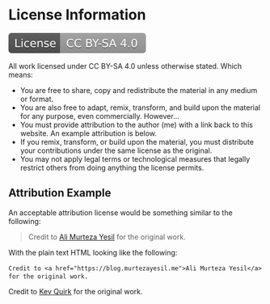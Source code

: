 # License Information

[![](./img/License-CC%20BY--SA%204.0-lightgrey.svg)](https://creativecommons.org/licenses/by-sa/4.0/)

All work licensed under CC BY-SA 4.0 unless otherwise stated. Which means:

- You are free to share, copy and redistribute the material in any medium or format.
- You are also free to adapt, remix, transform, and build upon the material for any purpose, even commercially. However…
- You must provide attribution to the author (me) with a link back to this website. An example attribution is below.
- If you remix, transform, or build upon the material, you must distribute your contributions under the same license as the original.
- You may not apply legal terms or technological measures that legally restrict others from doing anything the license permits.

## Attribution Example

An acceptable attribution license would be something similar to the following:

> Credit to [Ali Murteza Yesil](https://github.com/murtezayesil) for the original work.

With the plain text HTML looking like the following:

```
Credit to <a href="https://blog.murtezayesil.me">Ali Murteza Yesil</a> for the original work.
```

Credit to <a href="https://kevq.uk">Kev Quirk</a> for the original work.
